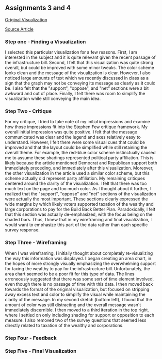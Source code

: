 ## Assignments 3 and 4

[Original Visualization](https://cdn.vox-cdn.com/thumbor/RQkaO8CmEUiS2-4RHous9GhUdvk=/0x0:1716x1502/1320x0/filters:focal(0x0:1716x1502):format(webp):no_upscale()/cdn.vox-cdn.com/uploads/chorus_asset/file/22926396/image__21_.png)

[Source Article](https://www.vox.com/2021/10/15/22723457/build-back-better-poll-democrats-bill-infrastructure-taxes)

### Step one - Finding a Visualization

I selected this particular visualization for a few reasons. First, I am interested in the subject and it is quite relevant given the recent passage of the infrastructure bill. Second, I felt that this visualization was quite strong overall, but could be improved with some minor tweaks. The color scheme looks clean and the message of the visualization is clear. However, I also noticed large amounts of text which we recently discussed in class as a sign that the graph may not be conveying its message as clearly as it could be. I also felt that the "support", "oppose", and "net" sections were a bit awkward and out of place. Finally, I felt there was room to simplify the visualization while still conveying the main idea.

### Step Two - Critique

For my critique, I tried to take note of my initial impressions and examine how those impressions fit into the Stephen Few critique framework. My overall initial impression was quite positive. I felt that the message communicated was clear and the legend and axes relatively easy to understand. However, I felt there were some visual cues that could be improved and that the layout could be simplified while still retaining the overall theme. For example, the red-blue color scheme instinctually caused me to assume these shadings represented political party affiliation. This is likely because the article mentioned Democrat and Republican support both immediately preceding, and immediately after this visualization. Moreover, the other visualization in the article used a similar color scheme, but this scheme actually did represent party affiliation. My remaining critiques centered around the clarity of the visualization. I felt that there was too much text on the page and too much color. As I thought about it further, I realized that the "support", "oppose" and "net" sections of the visualization were actually the most important. These sections clearly expressed the wide margins by which likely voters supported taxation of the wealthy and large corporations to pay for the Build Back Better Plan. Paradoxically, I felt that this section was actually de-emphasized, with the focus being on the shaded bars. Thus, I knew that in my wireframing and final visualization, I would want to emphasize this part of the data rather than each specific survey response.

### Step Three - Wireframing

When I was wireframing, I initially thought about completely re-visualizing the way this information was displayed. I began creating an area chart, in the hopes of more strongly visually emphasizing the overwhelming support for taxing the wealthy to pay for the infrastructure bill. Unfortunately, the area chart seemed to be a poor fit for this type of data. The lines erroneously suggested that there was some sort of time element involved, even though there is no passage of time with this data. I then moved back towards the format of the original visualization, but focused on stripping away excess text and color to simplify the visual while maintaining the clarity of the message. In my second sketch (bottom left), I found that the amount of color was still distracting and the overall message wasn't immediately discernible. I then moved to a third iteration in the top right, where I settled on only including shading for support or opposition to each measure. I also removed two of the survey questions that seemed less directly related to taxation of the wealthy and corporations. 

### Step Four - Feedback

### Step Five - Final Visualization

<div class="flourish-embed flourish-chart" data-src="visualisation/7777467"><script src="https://public.flourish.studio/resources/embed.js"></script></div>


